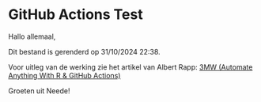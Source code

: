 

# GitHub Actions Test

Hallo allemaal,

Dit bestand is gerenderd op 31/10/2024 22:38.

Voor uitleg van de werking zie het artikel van Albert Rapp: [3MW
(Automate Anything With R & GitHub
Actions)](https://3mw.albert-rapp.de/p/automate-anything-with-r-github-actions)

Groeten uit Neede!
